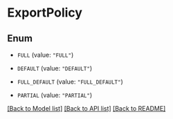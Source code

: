 # ExportPolicy

## Enum


* `FULL` (value: `"FULL"`)

* `DEFAULT` (value: `"DEFAULT"`)

* `FULL_DEFAULT` (value: `"FULL_DEFAULT"`)

* `PARTIAL` (value: `"PARTIAL"`)


[[Back to Model list]](../README.md#documentation-for-models) [[Back to API list]](../README.md#documentation-for-api-endpoints) [[Back to README]](../README.md)



